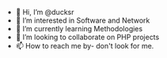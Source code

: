 - 👋 Hi, I’m @ducksr
- 👀 I’m interested in Software and Network 
- 🌱 I’m currently learning Methodologies
- 💞️ I’m looking to collaborate on PHP projects
- 📫 How to reach me by- don't look for me.

<!---
ducksr/ducksr is a ✨ special ✨ repository because its `README.md` (this file) appears on your GitHub profile.
You can click the Preview link to take a look at your changes.
--->
